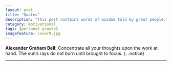 ```yaml
---
layout: post
title: "Quotes"
description: "This post contains words of wisdom told by great people."
category: motivational
tags: [personal growth]
imagefeature: cover9.jpg
---
```


**Alexander Graham Bell:** Concentrate all your thoughts upon the work at hand. The sun’s rays do not burn until brought to focus.
{: .notice}

---

